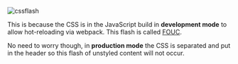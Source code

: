

![cssflash](/flash_css.gif)

This is because the CSS is in the JavaScript build in **development mode** to allow hot-reloading via webpack. This flash is called [FOUC](https://en.wikipedia.org/wiki/Flash_of_unstyled_content).

No need to worry though, in **production mode** the CSS is separated and put in the header so this flash of unstyled content will not occur.
